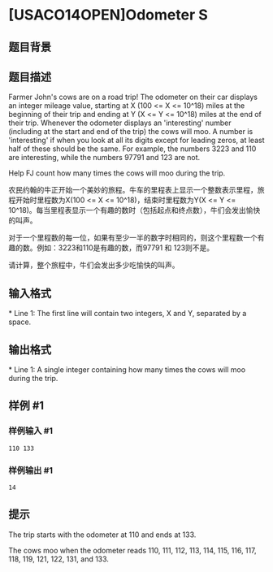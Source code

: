 # [USACO14OPEN]Odometer S

## 题目背景



## 题目描述

Farmer John's cows are on a road trip!  The odometer on their car displays an integer mileage value, starting at X (100 <= X <= 10^18) miles at the beginning of their trip and ending at Y (X <= Y <= 10^18) miles at the end of their trip.  Whenever the odometer displays an 'interesting' number (including at the start and end of the trip) the cows will moo.  A number is 'interesting' if when you look at all its digits except for leading zeros, at least half of these should be the same.  For example, the numbers 3223 and 110 are interesting, while the numbers 97791 and 123 are not.

Help FJ count how many times the cows will moo during the trip.

农民约翰的牛正开始一个美妙的旅程。牛车的里程表上显示一个整数表示里程，旅程开始时里程数为X(100 <= X <= 10^18)，结束时里程数为Y(X <= Y <= 10^18)。每当里程表显示一个有趣的数时（包括起点和终点数），牛们会发出愉快的叫声。


对于一个里程数的每一位，如果有至少一半的数字时相同的，则这个里程数一个有趣的数。例如：3223和110是有趣的数，而97791 和 123则不是。


请计算，整个旅程中，牛们会发出多少吃愉快的叫声。


## 输入格式

\* Line 1: The first line will contain two integers, X and Y, separated by a space.


## 输出格式

\* Line 1: A single integer containing how many times the cows will moo during the trip.


## 样例 #1

### 样例输入 #1
```
110 133 
```

### 样例输出 #1

```
14 
```

## 提示

The trip starts with the odometer at 110 and ends at 133. 

The cows moo when the odometer reads 110, 111, 112, 113, 114, 115, 116, 117, 118, 119, 121, 122, 131, and 133. 


